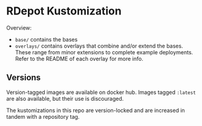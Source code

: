 
# RDepot Kustomization

Overview:
* `base/` contains the bases
* `overlays/` contains overlays that combine and/or extend the bases. These range from minor extensions to complete example deployments. Refer to the README of each overlay for more info.

## Versions

Version-tagged images are available on docker hub.
Images tagged `:latest` are also available, but their use is discouraged.

The kustomizations in this repo are version-locked and are increased in tandem with a repository tag.

